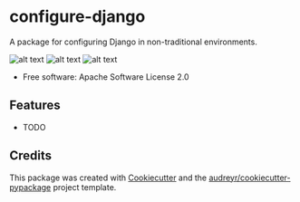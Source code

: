 # configure-django

A package for configuring Django in non-traditional environments.

![alt text](https://img.shields.io/pypi/v/configure_django.svg)
![alt text](https://img.shields.io/travis/pydanny/configure_django.svg)
![alt text](https://pyup.io/repos/github/pydanny/configure_django/shield.svg)

-   Free software: Apache Software License 2.0

## Features

-   TODO

## Credits

This package was created with [Cookiecutter](https://github.com/audreyr/cookiecutter) and the [audreyr/cookiecutter-pypackage](https://github.com/audreyr/cookiecutter-pypackage) project template.